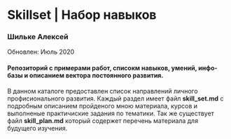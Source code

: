 # Skillset | Набор навыков
<h3>Шильке Алексей</h3>
Обновлен: Июль 2020

<h4>Репозиторий с примерами работ, списокм навыков, умений, инфо-базы и описанием вектора постоянного развития.</h4> 

В данном каталоге предоставлен список направлений личного профисионального развития. 
Каждый раздел имеет файл <b>skill_set.md</b> с подробным описанием пройденого мною материала, курсов и выполненые практичиские задания по тематики.
Так же существует файл <b>skill_plan.md</b> который содержет перечень материала для будущего изучения. 
